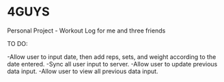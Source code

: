 # 4GUYS
Personal Project - Workout Log for me and three friends

TO DO:

-Allow user to input date, then add reps, sets, and weight according to the date entered.
-Sync all user input to server.
-Allow user to update previous data input.
-Allow user to view all previous data input.
